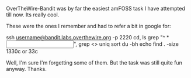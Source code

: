 OverTheWire-Bandit was by far the easiest amFOSS task I have attempted till now. Its really cool. 

These were the ones I remember and had to refer a bit in google for:

ssh username@bandit.labs.overthewire.org -p 2220
cd, ls
grep "^ *<input preceding stuff u want to find>", grep <>
uniq
sort
du -bh
echo
find . -size 1330c or 33c

Well, I'm sure I'm forgetting some of them. But the task was still quite fun anyway.
Thanks.
